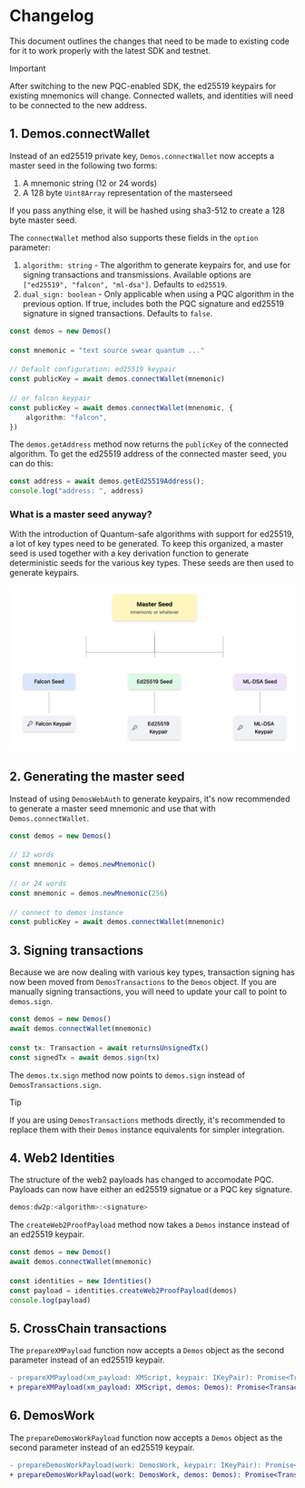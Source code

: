 # Changelog
This document outlines the changes that need to be made to existing code for it to work properly with the latest SDK and testnet.

> [!IMPORTANT]
> After switching to the new PQC-enabled SDK, the ed25519 keypairs for existing mnemonics will change. Connected wallets, and identities will need to be connected to the new address.

## 1. Demos.connectWallet

Instead of an ed25519 private key, `Demos.connectWallet` now accepts a master seed in the following two forms:

1. A mnemonic string (12 or 24 words)
2. A 128 byte `Uint8Array` representation of the masterseed

If you pass anything else, it will be hashed using sha3-512 to create a 128 byte master seed.


The `connectWallet` method also supports these fields in the `option` parameter:

1. `algorithm: string` - The algorithm to generate keypairs for, and use for signing transactions and transmissions. Available options are `["ed25519", "falcon", "ml-dsa"]`. Defaults to `ed25519`.
2. `dual_sign: boolean` - Only applicable when using a PQC algorithm in the previous option. If true, includes both the PQC signature and ed25519 signature in signed transactions. Defaults to `false`.

```ts
const demos = new Demos()

const mnemonic = "text source swear quantum ..."

// Default configuration: ed25519 keypair
const publicKey = await demos.connectWallet(mnemonic)

// or falcon keypair
const publicKey = await demos.connectWallet(mnenomic, {
    algorithm: "falcon",
})
```

The `demos.getAddress` method now returns the `publicKey` of the connected algorithm. To get the ed25519 address of the connected master seed, you can do this:

```ts
const address = await demos.getEd25519Address();
console.log("address: ", address)
```

### What is a master seed anyway?

With the introduction of Quantum-safe algorithms with support for ed25519, a lot of key types need to be generated. To keep this organized, a master seed is used together with a key derivation function to generate deterministic seeds for the various key types. These seeds are then used to generate keypairs.

![Master seed and key derivation](./hkdf.png)

## 2. Generating the master seed

Instead of using `DemosWebAuth` to generate keypairs, it's now recommended to generate a master seed mnemonic and use that with `Demos.connectWallet`.

```ts
const demos = new Demos()

// 12 words
const mnemonic = demos.newMnemonic()

// or 24 words
const mnemonic = demos.newMnemonic(256)

// connect to demos instance
const publicKey = await demos.connectWallet(mnemonic)
```

## 3. Signing transactions

Because we are now dealing with various key types, transaction signing has now been moved from `DemosTransactions` to the `Demos` object. If you are manually signing transactions, you will need to update your call to point to `demos.sign`.

```ts
const demos = new Demos()
await demos.connectWallet(mnemonic)

const tx: Transaction = await returnsUnsignedTx()
const signedTx = await demos.sign(tx)
```

The `demos.tx.sign` method now points to `demos.sign` instead of `DemosTransactions.sign`.

> [!TIP]
> If you are using `DemosTransactions` methods directly, it's recommended to replace them with their `Demos` instance equivalents for simpler integration.

## 4. Web2 Identities

The structure of the web2 payloads has changed to accomodate PQC. Payloads can now have either an ed25519 signatue or a PQC key signature.

```ts
demos:dw2p:<algorithm>:<signature>
```

The `createWeb2ProofPayload` method now takes a `Demos` instance instead of an ed25519 keypair.

```ts
const demos = new Demos()
await demos.connectWallet(mnemonic)

const identities = new Identities()
const payload = identities.createWeb2ProofPayload(demos)
console.log(payload)
```

## 5. CrossChain transactions

The `prepareXMPayload` function now accepts a `Demos` object as the second parameter instead of an ed25519 keypair.

```diff
- prepareXMPayload(xm_payload: XMScript, keypair: IKeyPair): Promise<Transaction>
+ prepareXMPayload(xm_payload: XMScript, demos: Demos): Promise<Transaction>
```

## 6. DemosWork

The `prepareDemosWorkPayload` function now accepts a `Demos` object as the second parameter instead of an ed25519 keypair.

```diff
- prepareDemosWorkPayload(work: DemosWork, keypair: IKeyPair): Promise<Transaction>
+ prepareDemosWorkPayload(work: DemosWork, demos: Demos): Promise<Transaction>
```

